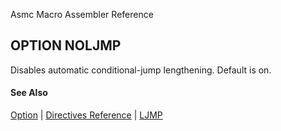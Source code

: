 Asmc Macro Assembler Reference

## OPTION NOLJMP

Disables automatic conditional-jump lengthening. Default is on.

#### See Also

[Option](option.md) | [Directives Reference](readme.md) | [LJMP](option-ljmp.md)
